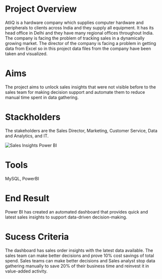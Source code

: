 # Project Overview
AtliQ is a hardware company which supplies computer hardware and peripherals to clients across India and they supply all equipment. It has its head office in Delhi and they have many regional offices throughout India. The company is facing the problem of tracking sales in a dynamically growing market. The director of the company is facing a problem in getting data from Excel so in this project data files from the company have been taken and visualized.
# Aims
The project aims to unlock sales insights that were not visible before to the sales team for making decision support and automate them to reduce manual time spent in data gathering.

# Stackholders
The stakeholders are the Sales Director, Marketing, Customer Service, Data and Analytics, and IT.

![Sales Insights Power BI](https://github.com/user-attachments/assets/f1dc7e3b-fee4-4d0b-a8ba-13618de9adb4)

# Tools
MySQL, PowerBI

# End Result
Power BI has created an automated dashboard that provides quick and latest sales insights to support data-driven decision-making.

# Sucess Criteria
The dashboard has sales order insights with the latest data available. 
The sales team can make better decisions and prove 10% cost savings of total spend.
Sales teams can make better decisions and Sales analyst stop data gathering manually to save 20% of their business time and reinvest it in value-added activity.

